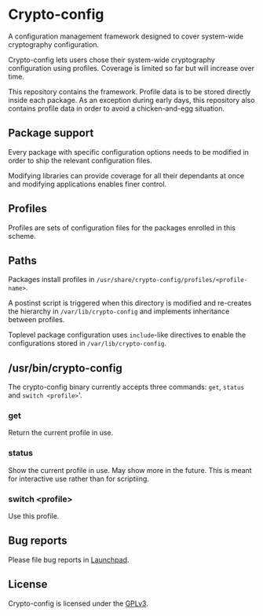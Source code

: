 # Crypto-config

A configuration management framework designed to cover system-wide cryptography configuration.

Crypto-config lets users chose their system-wide cryptography configuration
using profiles. Coverage is limited so far but will increase over time.

This repository contains the framework. Profile data is to be stored directly
inside each package. As an exception during early days, this repository also
contains profile data in order to avoid a chicken-and-egg situation.

## Package support

Every package with specific configuration options needs to be modified in order
to ship the relevant configuration files.

Modifying libraries can provide coverage for all their dependants at once and
modifying applications enables finer control.

## Profiles

Profiles are sets of configuration files for the packages enrolled in this
scheme.

## Paths

Packages install profiles in `/usr/share/crypto-config/profiles/<profile-name>`.

A postinst script is triggered when this directory is modified and re-creates
the hierarchy in `/var/lib/crypto-config` and implements inheritance between
profiles.

Toplevel package configuration uses `include`-like directives to enable the
configurations stored in `/var/lib/crypto-config`.

## /usr/bin/crypto-config

The crypto-config binary currently accepts three commands: `get`, `status` and
`switch <profile>`'.

### get
Return the current profile in use.

### status
Show the current profile in use. May show more in the future. This is meant for
interactive use rather than for scriptiing.

### switch \<profile\>
Use this profile.

## Bug reports
Please file bug reports in [Launchpad](https://bugs.launchpad.net/crypto-config).

## License
Crypto-config is licensed under the [GPLv3](COPYING).
